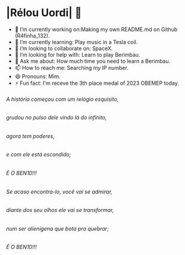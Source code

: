 # |Rélou Uordi| 👋

- 🔭 I’m currently working on:<!--a-->Making my own README.md on Github (R4finha_132).
- 🌱 I’m currently learning:         Play music in a Tesla coil.
- 👯 I’m looking to collaborate on:  SpaceX.
- 🤔 I’m looking for help with:      Learn to play Berimbau.
- 💬 Ask me about:                   How much time you need to learn a Berimbau.
- 📫 How to reach me:                Searching my IP number.
- 😄 Pronouns:                       Mim.
- ⚡ Fun fact:                       I'm receve the 3th place medal of 2023 OBEMEP today.





###### *A história começou com um relógio esquisito,*
###### *grudou no pulso dele vindo lá do infinito,*
###### *agora tem poderes,*
###### *e com ele está escondido;*

###### *É O BEN10!!!*

###### *Se acaso encontra-lo, você vai se admirar,*
###### *diante dos seu olhos ele vai se transformar,*
###### *num ser alienígena que bota pra quebrar;*

###### *É O BEN10!!!*

